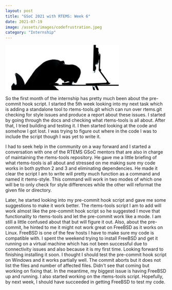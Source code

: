 ```yaml
---
layout: post
title: "GSoC 2021 with RTEMS: Week 6"
date: 2021-07-19
image: /assets/images/codefrustration.jpeg
category: "Internship"
---
```


<div class="text-center">
  <img src="/assets/images/codefrustration.jpeg" class="rounded w-50 mb-10" style="max-width:70%; max-height:70%" alt="Code review">
</div>



So the first month of the internship has pretty much been about the pre-commit hook script. I started the 5th week looking into my next task which is adding a standalone tool to rtems-tools.git which can run over rtems.git checking for style issues and produce a report about these issues. I started by going through the docs and checking what rtems-tools is all about. After that, I tried building and testing it. I then started looking at the code and somehow I got lost. I was trying to figure out where in the code I was to include the script though I was yet to write it.


I had to seek help in the community on a way forward and I started a conversation with one of the RTEMS GSoC mentors that are also in charge of maintaining the rtems-tools repository. He gave me a little briefing of what rtems-tools is all about and stressed on me making sure my code works in both python 2 and 3 and eliminating dependencies. He made it clear the script I am to write will pretty much function as a command and named it rtems-style. This command will work in two modes of which one will be to only check for style differences while the other will reformat the given file or directory. 


Later, he started looking into my pre-commit hook script and gave me some suggestions to make it work better. The rtems-tools script I am to add will work almost like the pre-commit hook script so he suggested I move that functionality to rtems-tools and let the pre-commit work like a mode. I am still a little confused about that but will figure it out.  Also, about the pre-commit, he hinted to me it might not work great on FreeBSD as it works on Linux. FreeBSD is one of the few hosts I have to make sure my code is compatible with. I spent the weekend trying to install FreeBSD and get it running on a virtual machine which has not been successful due to connectivity issues and also because it is my first time. Looking forward to finishing installing it soon. I thought I should test the pre-commit hook script on Windows and it works partially well. The commit aborts but it does not list the files and number of affected files. Didn't see that coming but working on fixing that. In the meantime, my biggest issue is having FreeBSD up and running. I also started working on the rtems-tools script. Hopefully, by next week, I should have succeeded in getting FreeBSD to test my code.

